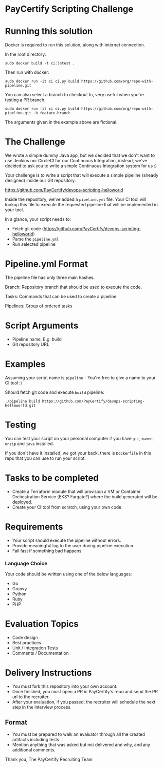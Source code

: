 PayCertify Scripting Challenge
======

Running this solution
======

Docker is required to run this solution, along with internet connection.

In the root directory:
```
sudo docker build -t ci:latest .
```

Then run with docker:
```
sudo docker run -it ci ci.py build https://github.com/org/repo-with-pipeline.git
```

You can also select a branch to checkout to, very useful when you're testing a PR branch.
```
sudo docker run -it ci ci.py build https://github.com/org/repo-with-pipeline.git -b feature-branch
```

The arguments given in the example above are fictional.


The Challenge
======
We wrote a simple dummy Java app, but we decided that we don't want to use Jenkins nor CircleCI for our Continuous Integration, instead, we've decided to ask you to write a simple Continuous Integration system for us :)

Your challenge is to write a script that will execute a simple pipeline (already designed) inside our Git repository:

https://github.com/PayCertify/devops-scripting-helloworld

Inside the repository, we've added a `pipeline.yml` file. Your CI tool will lookup this file to execute the requested pipeline that will be implemented in your tool.

In a glance, your script needs to:

* Fetch git code (https://github.com/PayCertify/devops-scripting-helloworld)
* Parse the `pipeline.yml`
* Run selected pipeline


Pipeline.yml Format
======
The pipeline file has only three main hashes.

Branch: Repository branch that should be used to execute the code.

Tasks: Commands that can be used to create a pipeline

Pipelines: Group of ordered tasks

Script Arguments
======
* Pipeline name, E.g: build
* Git repository URL

Examples
=====
Assuming your script name is `pipeline` - You're free to give a name to your CI tool :)

Should fetch git code and execute `build` pipeline:
```shell
./pipeline build https://github.com/PayCertify/devops-scripting-helloworld.git
```

Testing
=====
You can test your script on your personal computer if you have `git`, `maven`, `unzip` and `java` installed. 

If you don't have it installed, we got your back, there is `Dockerfile` in this repo that you can use to run your script.

Tasks to be completed
======
* Create a Terraform module that will provision a VM or Container Orchestration Service (EKS? Fargate?)
where the build generated will be deployed.
* Create your CI tool from scratch, using your own code.

Requirements
======
* Your script should execute the pipeline without errors.
* Provide meaningful log to the user during pipeline execution.
* Fail fast if something bad happens

### Language Choice
Your code should be written using one of the below languages:
* Go
* Groovy
* Python
* Ruby
* PHP


Evaluation Topics
======
* Code design
* Best practices
* Unit / Integration Tests
* Comments / Documentation

Delivery Instructions
======
* You must fork this repository into your own account.
* Once finished, you must open a PR in PayCertify's repo and send the PR url to the recruiter.
* After your evaluation, if you passed, the recruiter will schedule the next step in the interview process.

## Format

* You must be prepared to walk an evaluator through all the created artifacts including tests
* Mention anything that was asked but not delivered and why, and any additional comments.

Thank you,
The PayCertify Recruiting Team

